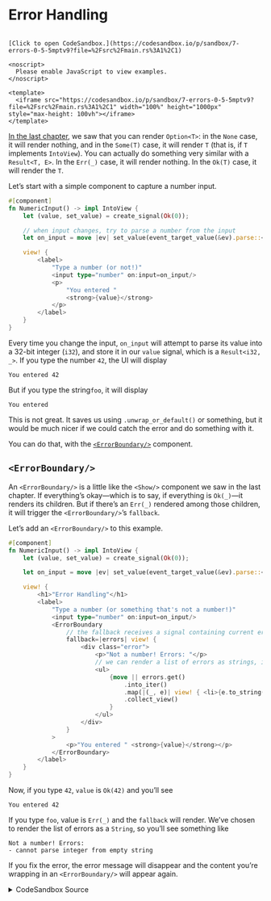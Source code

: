 # Error Handling

```admonish sandbox title="Live example" collapsible=true

[Click to open CodeSandbox.](https://codesandbox.io/p/sandbox/7-errors-0-5-5mptv9?file=%2Fsrc%2Fmain.rs%3A1%2C1)

<noscript>
  Please enable JavaScript to view examples.
</noscript>

<template>
  <iframe src="https://codesandbox.io/p/sandbox/7-errors-0-5-5mptv9?file=%2Fsrc%2Fmain.rs%3A1%2C1" width="100%" height="1000px" style="max-height: 100vh"></iframe>
</template>
```

[In the last chapter](./06_control_flow.md), we saw that you can render `Option<T>`:
in the `None` case, it will render nothing, and in the `Some(T)` case, it will render `T`
(that is, if `T` implements `IntoView`). You can actually do something very similar
with a `Result<T, E>`. In the `Err(_)` case, it will render nothing. In the `Ok(T)`
case, it will render the `T`.

Let’s start with a simple component to capture a number input.

```rust
#[component]
fn NumericInput() -> impl IntoView {
    let (value, set_value) = create_signal(Ok(0));

    // when input changes, try to parse a number from the input
    let on_input = move |ev| set_value(event_target_value(&ev).parse::<i32>());

    view! {
        <label>
            "Type a number (or not!)"
            <input type="number" on:input=on_input/>
            <p>
                "You entered "
                <strong>{value}</strong>
            </p>
        </label>
    }
}
```

Every time you change the input, `on_input` will attempt to parse its value into a 32-bit
integer (`i32`), and store it in our `value` signal, which is a `Result<i32, _>`. If you
type the number `42`, the UI will display

```
You entered 42
```

But if you type the string`foo`, it will display

```
You entered
```

This is not great. It saves us using `.unwrap_or_default()` or something, but it would be
much nicer if we could catch the error and do something with it.

You can do that, with the [`<ErrorBoundary/>`](https://docs.rs/leptos/latest/leptos/fn.ErrorBoundary.html)
component.

## `<ErrorBoundary/>`

An `<ErrorBoundary/>` is a little like the `<Show/>` component we saw in the last chapter.
If everything’s okay—which is to say, if everything is `Ok(_)`—it renders its children.
But if there’s an `Err(_)` rendered among those children, it will trigger the
`<ErrorBoundary/>`’s `fallback`.

Let’s add an `<ErrorBoundary/>` to this example.

```rust
#[component]
fn NumericInput() -> impl IntoView {
    let (value, set_value) = create_signal(Ok(0));

    let on_input = move |ev| set_value(event_target_value(&ev).parse::<i32>());

    view! {
        <h1>"Error Handling"</h1>
        <label>
            "Type a number (or something that's not a number!)"
            <input type="number" on:input=on_input/>
            <ErrorBoundary
                // the fallback receives a signal containing current errors
                fallback=|errors| view! {
                    <div class="error">
                        <p>"Not a number! Errors: "</p>
                        // we can render a list of errors as strings, if we'd like
                        <ul>
                            {move || errors.get()
                                .into_iter()
                                .map(|(_, e)| view! { <li>{e.to_string()}</li>})
                                .collect_view()
                            }
                        </ul>
                    </div>
                }
            >
                <p>"You entered " <strong>{value}</strong></p>
            </ErrorBoundary>
        </label>
    }
}
```

Now, if you type `42`, `value` is `Ok(42)` and you’ll see

```
You entered 42
```

If you type `foo`, value is `Err(_)` and the `fallback` will render. We’ve chosen to render
the list of errors as a `String`, so you’ll see something like

```
Not a number! Errors:
- cannot parse integer from empty string
```

If you fix the error, the error message will disappear and the content you’re wrapping in
an `<ErrorBoundary/>` will appear again.

<details>
<summary>CodeSandbox Source</summary>

```rust
use leptos::*;

#[component]
fn App() -> impl IntoView {
    let (value, set_value) = create_signal(Ok(0));

    // when input changes, try to parse a number from the input
    let on_input = move |ev| set_value(event_target_value(&ev).parse::<i32>());

    view! {
        <h1>"Error Handling"</h1>
        <label>
            "Type a number (or something that's not a number!)"
            <input type="number" on:input=on_input/>
            // If an `Err(_) had been rendered inside the <ErrorBoundary/>,
            // the fallback will be displayed. Otherwise, the children of the
            // <ErrorBoundary/> will be displayed.
            <ErrorBoundary
                // the fallback receives a signal containing current errors
                fallback=|errors| view! {
                    <div class="error">
                        <p>"Not a number! Errors: "</p>
                        // we can render a list of errors
                        // as strings, if we'd like
                        <ul>
                            {move || errors.get()
                                .into_iter()
                                .map(|(_, e)| view! { <li>{e.to_string()}</li>})
                                .collect::<Vec<_>>()
                            }
                        </ul>
                    </div>
                }
            >
                <p>
                    "You entered "
                    // because `value` is `Result<i32, _>`,
                    // it will render the `i32` if it is `Ok`,
                    // and render nothing and trigger the error boundary
                    // if it is `Err`. It's a signal, so this will dynamically
                    // update when `value` changes
                    <strong>{value}</strong>
                </p>
            </ErrorBoundary>
        </label>
    }
}

fn main() {
    leptos::mount_to_body(App)
}
```

</details>
</preview>
